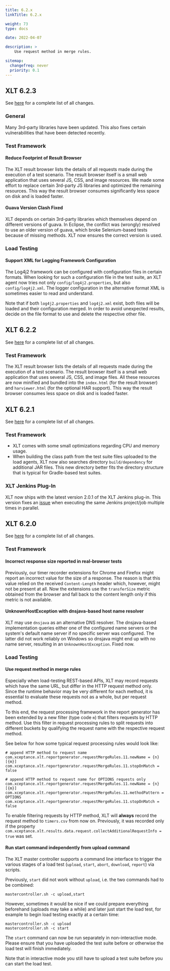 ```yaml
---
title: 6.2.x
linkTitle: 6.2.x

weight: 73
type: docs

date: 2022-04-07

description: >
    Use request method in merge rules.

sitemap:
  changefreq: never
  priority: 0.1
---
```


## XLT 6.2.3

See [here](https://github.com/Xceptance/XLT/milestone/23?closed=1) for a complete list of all changes.

### General

Many 3rd-party libraries have been updated. This also fixes certain vulnerabilities that have been detected recently.


### Test Framework

#### Reduce Footprint of Result Browser

The XLT result browser lists the details of all requests made during the execution of a test scenario. The result browser itself is a small web application that uses several JS, CSS, and image resources. We made some effort to replace certain 3rd-party JS libraries and optimized the remaining resources. This way the result browser consumes significantly less space on disk and is loaded faster.

#### Guava Version Clash Fixed

XLT depends on certain 3rd-party libraries which themselves depend on different versions of guava. In Eclipse, the conflict was (wrongly) resolved to use an older version of guava, which broke Selenium-based tests because of missing methods. XLT now ensures the correct version is used.


### Load Testing

#### Support XML for Logging Framework Configuration 

The Log4j2 framework can be configured with configuration files in certain formats. When looking for such a configuration file in the test suite, an XLT agent now tries not only `config/log4j2.properties`, but also `config/log4j2.xml`. The logger configuration in the alternative format XML is sometimes easier to read and understand.

Note that if both `log4j2.properties` and `log4j2.xml` exist, both files will be loaded and their configuration merged. In order to avoid unexpected results, decide on the file format to use and delete the respective other file.



## XLT 6.2.2

See [here](https://github.com/Xceptance/XLT/milestone/22?closed=1) for a complete list of all changes.

### Test Framework

The XLT result browser lists the details of all requests made during the execution of a test scenario. The result browser itself is a small web application that uses several JS, CSS, and image files. All these resources are now minified and bundled into the `index.html` (for the result browser) and `harviewer.html` (for the optional HAR support). This way the result browser consumes less space on disk and is loaded faster.



## XLT 6.2.1

See [here](https://github.com/Xceptance/XLT/milestone/21?closed=1) for a complete list of all changes.

### Test Framework

* XLT comes with some small optimizations regarding CPU and memory usage.
* When building the class path from the test suite files uploaded to the load agents, XLT now also searches directory `build/dependency` for additional JAR files. This new directory better fits the directory structure that is typical for Gradle-based test suites.

### XLT Jenkins Plug-In

XLT now ships with the latest version 2.0.1 of the XLT Jenkins plug-in. This version fixes an [issue](https://github.com/Xceptance/XLT-jenkins-plugin/issues/4) when executing the same Jenkins project/job multiple times in parallel.



## XLT 6.2.0

See [here](https://github.com/Xceptance/XLT/milestone/20?closed=1) for a complete list of all changes.

### Test Framework

#### Incorrect response size reported in real-browser tests

Previously, our timer recorder extensions for Chrome and Firefox might report an incorrect value for the size of a response. The reason is that this value relied on the received `Content-Length` header which, however, might not be present at all. Now the extensions use the `transferSize` metric obtained from the browser and fall back to the content length only if this metric is not available.

#### UnknownHostException with dnsjava-based host name resolver

XLT may use `dnsjava` as an alternative DNS resolver. The dnsjava-based implementation queries either one of the configured name servers or the system's default name server if no specific server was configured. The latter did not work reliably on Windows so dnsjava might end up with no name server, resulting in an `UnknownHostException`. Fixed now.


### Load Testing

#### Use request method in merge rules

Especially when load-testing REST-based APIs, XLT may record requests which have the same URL, but differ in the HTTP request method only. Since the runtime behavior may be very different for each method, it is essential to evaluate these requests not as a whole, but per request method.

To this end, the request processing framework in the report generator has been extended by a new filter (type code `m`) that filters requests by HTTP method. Use this filter in request processing rules to split requests into different buckets by qualifying the request name with the respective request method.

See below for how some typical request processing rules would look like:

```
# append HTTP method to request name
com.xceptance.xlt.reportgenerator.requestMergeRules.11.newName = {n} [{m}]
com.xceptance.xlt.reportgenerator.requestMergeRules.11.stopOnMatch = false

# append HTTP method to request name for OPTIONS requests only
com.xceptance.xlt.reportgenerator.requestMergeRules.11.newName = {n} [{m}]
com.xceptance.xlt.reportgenerator.requestMergeRules.11.methodPattern = OPTIONS
com.xceptance.xlt.reportgenerator.requestMergeRules.11.stopOnMatch = false
```

To enable filtering requests by HTTP method, XLT will **always** record the request method to `timers.csv` from now on. Previously, it was recorded only if the property `com.xceptance.xlt.results.data.request.collectAdditionalRequestInfo = true` was set.

#### Run start command independently from upload command

The XLT master controller supports a command line interface to trigger the various stages of a load test (`upload`, `start`, `abort`, `download`, `report`) via scripts.

Previously, `start` did not work without `upload`, i.e. the two commands had to be combined:

```
mastercontroller.sh -c upload,start
```

However, sometimes it would be nice if we could prepare everything beforehand (uploads may take a while) and later just start the load test, for example to begin load testing exactly at a certain time:

```
mastercontroller.sh -c upload
mastercontroller.sh -c start
```

The `start` command can now be run separately in non-interactive mode. Please ensure that you have uploaded the test suite before or otherwise the load test will finish immediately.

Note that in interactive mode you still have to upload a test suite before you can start the load test.